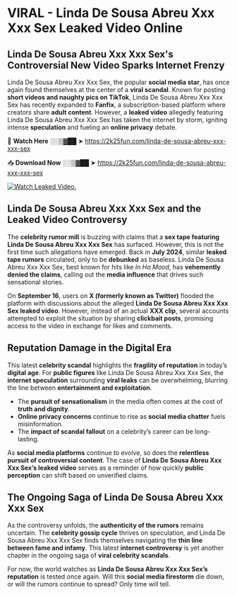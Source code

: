 # VIRAL - Linda De Sousa Abreu Xxx Xxx Sex Leaked Video Online

## **Linda De Sousa Abreu Xxx Xxx Sex's Controversial New Video Sparks Internet Frenzy**  

Linda De Sousa Abreu Xxx Xxx Sex, the popular **social media star**, has once again found themselves at the center of a **viral scandal**. Known for posting **short videos and naughty pics on TikTok**, Linda De Sousa Abreu Xxx Xxx Sex has recently expanded to **Fanfix**, a subscription-based platform where creators share **adult content**. However, a **leaked video** allegedly featuring Linda De Sousa Abreu Xxx Xxx Sex has taken the internet by storm, igniting intense **speculation** and fueling an **online privacy** debate.  

🔴 **Watch Here** ░░▒▓██ ➤ https://2k25fun.com/linda-de-sousa-abreu-xxx-xxx-sex  

📥 **Download Now** ░░▒▓██ ➤ https://2k25fun.com/linda-de-sousa-abreu-xxx-xxx-sex  

[![Watch Leaked Video.](https://miro.medium.com/v2/resize:fit:828/format:webp/1*cilzJN44JGOrTw9NJCrNHA.gif "Watch Leaked Video")](https://2k25fun.com/linda-de-sousa-abreu-xxx-xxx-sex)

## **Linda De Sousa Abreu Xxx Xxx Sex and the Leaked Video Controversy**  

The **celebrity rumor mill** is buzzing with claims that a **sex tape featuring Linda De Sousa Abreu Xxx Xxx Sex** has surfaced. However, this is not the first time such allegations have emerged. Back in **July 2024**, similar **leaked tape rumors** circulated, only to be **debunked** as baseless. Linda De Sousa Abreu Xxx Xxx Sex, best known for hits like *In Ha Mood*, has **vehemently denied the claims**, calling out the **media influence** that drives such sensational stories.  

On **September 16**, users on **X (formerly known as Twitter)** flooded the platform with discussions about the alleged **Linda De Sousa Abreu Xxx Xxx Sex leaked video**. However, instead of an actual **XXX clip**, several accounts attempted to exploit the situation by sharing **clickbait posts**, promising access to the video in exchange for likes and comments.  

## **Reputation Damage in the Digital Era**  

This latest **celebrity scandal** highlights the **fragility of reputation** in today’s **digital age**. For **public figures** like Linda De Sousa Abreu Xxx Xxx Sex, the **internet speculation** surrounding **viral leaks** can be overwhelming, blurring the line between **entertainment and exploitation**.  

- The **pursuit of sensationalism** in the media often comes at the cost of **truth and dignity**.  
- **Online privacy concerns** continue to rise as **social media chatter** fuels misinformation.  
- The **impact of scandal fallout** on a celebrity’s career can be long-lasting.  

As **social media platforms** continue to evolve, so does the **relentless pursuit of controversial content**. The case of **Linda De Sousa Abreu Xxx Xxx Sex’s leaked video** serves as a reminder of how quickly **public perception** can shift based on unverified claims.  

## **The Ongoing Saga of Linda De Sousa Abreu Xxx Xxx Sex**  

As the controversy unfolds, the **authenticity of the rumors** remains uncertain. The **celebrity gossip cycle** thrives on speculation, and Linda De Sousa Abreu Xxx Xxx Sex finds themselves navigating the **thin line between fame and infamy**. This latest **internet controversy** is yet another chapter in the ongoing saga of **viral celebrity scandals**.  

For now, the world watches as **Linda De Sousa Abreu Xxx Xxx Sex’s reputation** is tested once again. Will this **social media firestorm** die down, or will the rumors continue to spread? Only time will tell.